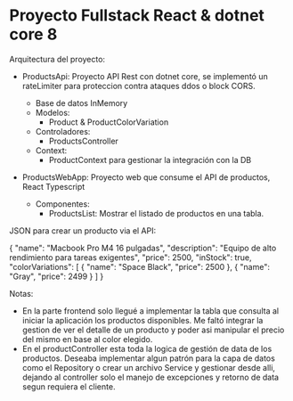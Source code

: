 # Proyecto Fullstack React & dotnet core 8

Arquitectura del proyecto:

- ProductsApi: Proyecto API Rest con dotnet core, se implementó un rateLimiter para proteccion contra ataques ddos o block CORS.
  - Base de datos InMemory
  - Modelos:
    - Product & ProductColorVariation
  - Controladores:
    - ProductsController
  - Context:
    - ProductContext para gestionar la integración con la DB
 
 - ProductsWebApp: Proyecto web que consume el API de productos, React Typescript
   -  Componentes:
      - ProductsList: Mostrar el listado de productos en una tabla.
  
JSON para crear un producto via el API:

{
  "name": "Macbook Pro M4 16 pulgadas",
  "description": "Equipo de alto rendimiento para tareas exigentes",
  "price": 2500,
  "inStock": true,
  "colorVariations": [
    {
      "name": "Space Black",
      "price": 2500
    },
    {
      "name": "Gray",
      "price": 2499
    }
  ]
}

Notas: 
- En la parte frontend solo llegué a implementar la tabla que consulta al iniciar la aplicación los productos disponibles. Me faltó integrar la gestion de ver el detalle de un producto y poder asi manipular el precio del mismo en base al color elegido.
- En el productController esta toda la logica de gestión de data de los productos. Deseaba implementar algun patrón para la capa de datos como el Repository o crear un archivo Service y gestionar desde alli, dejando al controller solo el manejo de excepciones y retorno de data segun requiera el cliente.
